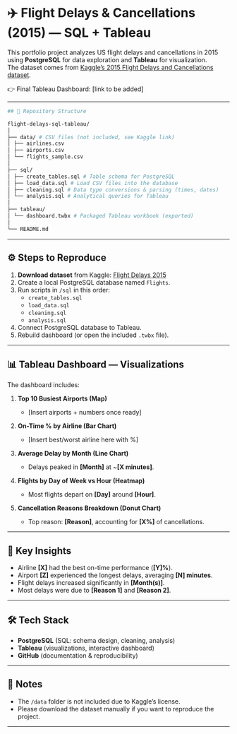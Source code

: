 # ✈️ Flight Delays & Cancellations (2015) — SQL + Tableau

This portfolio project analyzes US flight delays and cancellations in 2015 using **PostgreSQL** for data exploration and **Tableau** for visualization.  
The dataset comes from [Kaggle’s 2015 Flight Delays and Cancellations dataset](https://www.kaggle.com/datasets/usdot/flight-delays).  

👉 Final Tableau Dashboard: [link to be added]  

---

```bash
## 📂 Repository Structure

flight-delays-sql-tableau/
│
├── data/ # CSV files (not included, see Kaggle link)
│ ├── airlines.csv
│ ├── airports.csv
│ └── flights_sample.csv
│
├── sql/
│ ├── create_tables.sql # Table schema for PostgreSQL
│ ├── load_data.sql # Load CSV files into the database
│ ├── cleaning.sql # Data type conversions & parsing (times, dates)
│ └── analysis.sql # Analytical queries for Tableau
│
├── tableau/
│ └── dashboard.twbx # Packaged Tableau workbook (exported)
│
└── README.md

```

---

## ⚙️ Steps to Reproduce

1. **Download dataset** from Kaggle: [Flight Delays 2015](https://www.kaggle.com/datasets/usdot/flight-delays)  
2. Create a local PostgreSQL database named `Flights`.  
3. Run scripts in `/sql` in this order:  
   - `create_tables.sql`  
   - `load_data.sql`  
   - `cleaning.sql`  
   - `analysis.sql`  
4. Connect PostgreSQL database to Tableau.  
5. Rebuild dashboard (or open the included `.twbx` file).  

---

## 📊 Tableau Dashboard — Visualizations

The dashboard includes:  

1. **Top 10 Busiest Airports (Map)**  
   - [Insert airports + numbers once ready]  

2. **On-Time % by Airline (Bar Chart)**  
   - [Insert best/worst airline here with %]  

3. **Average Delay by Month (Line Chart)**  
   - Delays peaked in **[Month]** at ~**[X minutes]**.  

4. **Flights by Day of Week vs Hour (Heatmap)**  
   - Most flights depart on **[Day]** around **[Hour]**.  

5. **Cancellation Reasons Breakdown (Donut Chart)**  
   - Top reason: **[Reason]**, accounting for **[X%]** of cancellations.  

---

## 🔑 Key Insights

- Airline **[X]** had the best on-time performance (**[Y]%**).  
- Airport **[Z]** experienced the longest delays, averaging **[N] minutes**.  
- Flight delays increased significantly in **[Month(s)]**.  
- Most delays were due to **[Reason 1]** and **[Reason 2]**.  

---

## 🛠️ Tech Stack

- **PostgreSQL** (SQL: schema design, cleaning, analysis)  
- **Tableau** (visualizations, interactive dashboard)  
- **GitHub** (documentation & reproducibility)  

---

## 📌 Notes

- The `/data` folder is not included due to Kaggle’s license.  
- Please download the dataset manually if you want to reproduce the project.  

---
